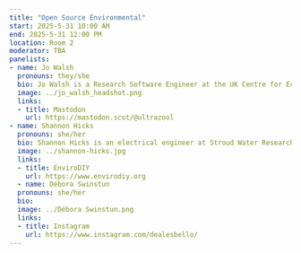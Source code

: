 ```yaml
---
title: "Open Source Environmental"
start: 2025-5-31 10:00 AM
end: 2025-5-31 12:00 PM
location: Room 2
moderator: TBA
panelists:
- name: Jo Walsh
  pronouns: they/she
  bio: Jo Walsh is a Research Software Engineer at the UK Centre for Ecology and Hydrology here in Edinburgh. New both to open sourece hardware and environmental sensing, they've obtained a Fellowship from the Software Sustainability Institute on the theme of applying the same principles of reproducible, reusable open source research software to hardware. 
  image: ../jo_walsh_headshot.png 
  links:
  - title: Mastodon
    url: https://mastodon.scot/@ultrazool
- name: Shannon Hicks
  pronouns: she/her
  bio: Shannon Hicks is an electrical engineer at Stroud Water Research Center in Pennsylvania where she designs and builds a variety of environmental sensor data logger systems using open source hardware and software. She's the co-founder of EnviroDIY, an online community of users who share ideas and solutions for low-cost environmental monitoring. Shannon is also the developer of the Mayfly Data Logger, an open-source, Arduino-based board that makes it easy to build monitoring stations with sensors and telemetry modules. She has taught dozens of workshops to a wide range of audiences about how to use open-source tools for environmental monitoring and research.
  image: ../shannon-hicks.jpg 
  links:
  - title: EnviroDIY
    url: https://www.envirodiy.org
  - name: Débora Swinstun
  pronouns: she/her
  bio: 
  image: ../Débora Swinstun.png 
  links:
  - title: Instagram
    url: https://www.instagram.com/dealesbello/
---
```

